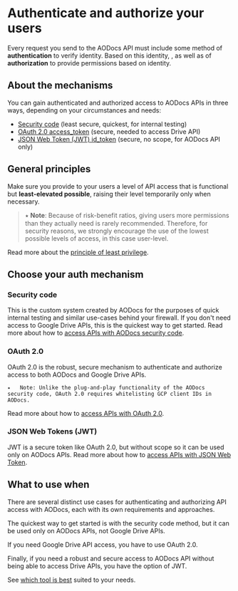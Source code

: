 # Authenticate and authorize your users

Every request you send to the AODocs API must include some method of **authentication** to verify identity.  Based on this identity, , as well as of **authorization** to provide permissions based on identity.


## About the mechanisms

You can gain authenticated and authorized access to AODocs APIs in three ways, depending on your circumstances and needs:



* [Security code](#heading=h.4b4ihq8ip2iq) (least secure, quickest, for internal testing)
* [OAuth 2.0 access_token](#heading=h.yzf7peetlblk) (secure, needed to access Drive API)
* [JSON Web Token (JWT) id_token](#heading=h.zcit90u9guab) (secure, no scope, for AODocs API only)


## General principles

Make sure you provide to your users a level of API access that is functional but **least-elevated possible**, raising their level temporarily only when necessary.


> ⭑   **Note**: Because of risk-benefit ratios, giving users more permissions than they actually need is rarely recommended.  Therefore, for security reasons, we strongly encourage the use of the lowest possible levels of access, in this case user-level.


Read more about the [principle of least privilege](https://en.wikipedia.org/wiki/Principle_of_least_privilege).


## Choose your auth mechanism

### Security code

This is the custom system created by AODocs for the purposes of quick internal testing and similar use-cases behind your firewall.  If you don't need access to Google Drive APIs, this is the quickest way to get started.  Read more about how to [access APIs with AODocs security code](src/Authentication/Security%20code%20access).


### OAuth 2.0

OAuth 2.0 is the robust, secure mechanism to authenticate and authorize access to both AODocs and Google Drive APIs.


```
⭑   Note: Unlike the plug-and-play functionality of the AODocs security code, OAuth 2.0 requires whitelisting GCP client IDs in AODocs.
```


Read more about how to [access APIs with OAuth 2.0](https://drive.google.com/a/altirnao.com/open?id=1S_5P0cfM387X996bAGOnnjO1z48IWysp-PbDCqB3vhc).


### JSON Web Tokens (JWT)

JWT is a secure token like OAuth 2.0, but without scope so it can be used only on AODocs APIs.  Read more about how to [access APIs with JSON Web Token](https://drive.google.com/a/altirnao.com/open?id=1K0yXBQwTBMm5FEwJotwFkjzc-moD2h-BwzfxlN3YOkk).


## What to use when

There are several distinct use cases for authenticating and authorizing API access with AODocs, each with its own requirements and approaches.

The quickest way to get started is with the security code method, but it can be used only on AODocs APIs, not Google Drive APIs.

If you need Google Drive API access, you have to use OAuth 2.0.

Finally, if you need a robust and secure access to AODocs API without being able to access Drive APIs, you have the option of JWT.

See [which tool is best](https://drive.google.com/a/altirnao.com/open?id=1VN1XZqFUCHNNG7Ya278gFxx4jaIp-6LKAs17JEoedhY) suited to your needs.

